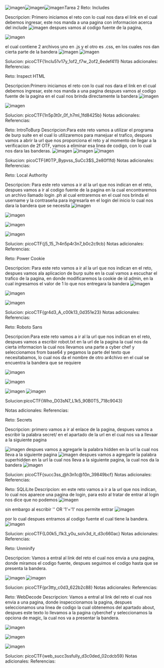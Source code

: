 ![imagen](https://github.com/user-attachments/assets/80e7f6c6-3ca5-42e8-ba6c-feee9d9a1cb3)![imagen](https://github.com/user-attachments/assets/90bb32b5-d697-46b0-b93d-b501e3d21b56)![imagen](https://github.com/user-attachments/assets/3169afff-6d8f-4355-a471-e0dd97b047a3)Tarea 2
Reto:  Includes

Descripcion:
Primero iniciamos el reto con lo cual nos dara el link en el cual debemos ingresar, este nos manda a una pagina con informacion acerca del include
![imagen](https://github.com/user-attachments/assets/3e08e470-c971-4275-b818-9e9a0bd98590)
despues vamos al codigo fuente de la pagina, 

![imagen](https://github.com/user-attachments/assets/9aafcb77-0704-4a81-9e77-d471d5d20244)

el cual contiene 2 archivos uno en .js y el otro es .css, en los cuales nos dan cierta parte de la bandera
![imagen](https://github.com/user-attachments/assets/a7f9a5f5-fe2c-42df-979e-f5542637e15e)
![imagen](https://github.com/user-attachments/assets/e89022ad-58cf-47ed-86ad-121394677422)

Solucion: 
picoCTF{1nclu51v17y_1of2_f7w_2of2_6edef411}
Notas adicionales:
Referencias:


Reto:    Inspect HTML

Descripcion:Primero iniciamos el reto con lo cual nos dara el link en el cual debemos ingresar, este nos manda a una pagina
despues vamos al codigo fuente de la pagina en el cual nos brinda directamente la bandera
![imagen](https://github.com/user-attachments/assets/8f04902c-929c-4e9b-8919-108c2501f50d)

![imagen](https://github.com/user-attachments/assets/109a3100-39fd-446c-bffd-8d175bbfc736)

Solucion: picoCTF{1n5p3t0r_0f_h7ml_1fd8425b}
Notas adicionales:
Referencias:


Reto:    IntroToBurp
Descripcion:Para este reto vamos a utilizar el programa de burp suite en el cual lo utilizaremos para manejuar el trafico, despues vamos a abrir la url que nos proporciona el reto y al momento de llegar a la verificacion de 2f OTF, vamos a eliminar esa linea de codigo, con lo cual nos dara las banderas.
![imagen](https://github.com/user-attachments/assets/94973a6c-092f-44cc-a5f7-ace9e56bdefa)
![imagen](https://github.com/user-attachments/assets/974c6606-066a-4bdb-8418-6d0131e39228)
![imagen](https://github.com/user-attachments/assets/f42c8af9-3ad8-419e-b0c0-b6e841cdbc06)

Sokucion:  picoCTF{#0TP_Bypvss_SuCc3$S_2e80f1fd}
Notas adicionales:
Referencias:


Reto:   Local Authority

Descripcion:
Para este reto vamos a ir al la url que nos indican en el reto, despues vamos a ir al codigo fuente de la pagina en la cual encontraremos un archivo llamado login .ph al cual entraremos en el cual nos brinda el username y la contraseña para ingresarla en el login del inicio lo cual nos dara la bandera que se necesita 
![imagen](https://github.com/user-attachments/assets/d7881553-22bb-4621-8626-882784d02aff)

![imagen](https://github.com/user-attachments/assets/53848772-c820-437f-a86b-50e247c32e43)

![imagen](https://github.com/user-attachments/assets/3ffc3aa3-6998-4f57-89e4-840f1de7ce00)

![imagen](https://github.com/user-attachments/assets/a76ac0dc-4bd5-4449-9bbd-433a0fbee0b3)

Solucion: picoCTF{j5_15_7r4n5p4r3n7_b0c2c9cb} 
Notas adicionales:
Referencias:


Reto:    Power Cookie

Descripcion: Para este reto vamos a ir al la url que nos indican en el reto, despues vamos ala aplicacion de burp suite en la cual vamos a escuchar el trafico de la pagina, en donde modificaremos la cookie de id admin, en la cual ingresamos el valor de 1 lo que nos entregara la bandera 
![imagen](https://github.com/user-attachments/assets/4d8b1b75-6491-4138-9b4b-d2a95f69ef18)

![imagen](https://github.com/user-attachments/assets/80bc09a1-6108-4cae-98c2-94b722332164)

![imagen](https://github.com/user-attachments/assets/04c2d2fd-d5d3-4a75-a907-8abdf51af9f2)

Solucion: picoCTF{gr4d3_A_c00k13_0d351e23}
Notas adicionales:
Referencias:


Reto:    Roboto Sans

Descripcion:Para este reto vamos a ir al la url que nos indican en el reto, despues vamos a escribir robot.txt en la url de la pagina la cual nos da cierta informacion la cual nos llevamos una parte a cyber chef y seleccionamos from base64  y pegamos la parte del texto que necesitabamos, lo cual nos da el nombre de otro ar4chivo en el cual se encuentra la bandera que se requiere

![imagen](https://github.com/user-attachments/assets/230fdd12-5921-4618-8810-9aa6d45ff3ea)

![imagen](https://github.com/user-attachments/assets/fa5b4e61-933f-4b8c-bcc4-d7ef72380fef)

![imagen](https://github.com/user-attachments/assets/034fe109-819e-450f-848e-51fec5a5585d)
![imagen](https://github.com/user-attachments/assets/9615680c-7e04-441f-84eb-113c139c1fe0)

Solucion:picoCTF{Who_D03sN7_L1k5_90B0T5_718c9043}

Notas adicionales:
Referencias:


Reto:    Secrets

Descripcion: primero vamos a ir al enlace de la pagina, despues vamos a escribir la palabra secret/ en el apartado de la url en el cual nos va a llevaar a la siguiente pagina

![imagen](https://github.com/user-attachments/assets/44e61c72-5725-4a4c-8a70-721e1ada627f)
 despues vamos a agregarle la palabra hidden en la url la cual nos lleva a la siguiente pagina 
 ![imagen](https://github.com/user-attachments/assets/fb50c449-c635-486f-8c00-fdb8ed279c96)
 despues vamos a agregarle la palabra superhidden en la url la cual nos lleva a la siguiente pagina, la cual nos da la bandera 
![imagen](https://github.com/user-attachments/assets/ccb6d08f-f461-4eb7-af8c-5d8260255c9d)

Solucion: picoCTF{succ3ss_@h3n1c@10n_39849bcf}
Notas adicionales:
Referencias:


Reto:    SQLiLite
Descripcion: en este reto vamos a ir a la url que nos indican, lo cual nos aparece una pagina de login, para esto al tratar de entrar al login nos dice que no podemos
![imagen](https://github.com/user-attachments/assets/ad591151-0b4e-4ae6-b4b7-6398b8f12e78)

sin embargo al escribir '' OR '1'='1' nos permite entrar
![imagen](https://github.com/user-attachments/assets/c5e39ff4-24b7-4839-945e-1eddccab9b7c)

por lo cual despues entramos al codigo fuente el cual tiene la bandera.
![imagen](https://github.com/user-attachments/assets/f9534e4f-5102-4a47-94b4-46b93a06784d)

Solucion: picoCTF{L00k5_l1k3_y0u_solv3d_it_d3c660ac}
Notas adicionales:
Referencias:


Reto: Unminify

Descripcion:
Vamos a entral al link del reto el cual nos envia a una pagina, donde miramos el codigo fuente, despues seguimos el codigo hasta que se presenta la bandera.

![imagen](https://github.com/user-attachments/assets/beb717fe-df87-4cf5-8318-f7b15c0a14a7)
![imagen](https://github.com/user-attachments/assets/8dc0d39e-6121-4b1b-acd1-1adb4bc1fcc6)

Solucion: picoCTF{pr3tty_c0d3_622b2c88}
Notas adicionales:
Referencias:


Reto:    WebDecode
Descripcion: Vamos a entral al link del reto el cual nos envia a una pagina, donde inspeccionamos la pagina, despues seleccionamos una linea de codigo la cual obtenemos del apartado about, despues este texto lo llevamos a la pagina cyberchef y seleccionamos la opciona de magic, la cual nos va a  presentar la bandera.

![imagen](https://github.com/user-attachments/assets/6374c0af-db36-4576-8697-a1ce757f73f0)

![imagen](https://github.com/user-attachments/assets/e9e5c222-e01a-44ba-bbf8-aab58774b5db)

![imagen](https://github.com/user-attachments/assets/9eaa4a05-afa6-4522-821c-b65d54137575)

Solucion: picoCTF{web_succ3ssfully_d3c0ded_02cdcb59}
Notas adicionales:
Referencias:
